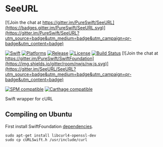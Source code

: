 # SeeURL

[![Join the chat at https://gitter.im/PureSwift/SeeURL](https://badges.gitter.im/PureSwift/SeeURL.svg)](https://gitter.im/PureSwift/SeeURL?utm_source=badge&utm_medium=badge&utm_campaign=pr-badge&utm_content=badge)

[![Swift](https://img.shields.io/badge/swift-2.2-orange.svg?style=flat)](https://developer.apple.com/swift/)
[![Platforms](https://img.shields.io/badge/platform-osx%20%7C%20ios%20%7C%20tvos%20%7C%20linux-lightgrey.svg)](https://developer.apple.com/swift/)
[![Release](https://img.shields.io/github/release/pureswift/swiftfoundation.svg)](https://github.com/PureSwift/SeeURL/releases)
[![License](https://img.shields.io/badge/license-MIT-71787A.svg)](https://tldrlegal.com/license/mit-license)
[![Build Status](https://travis-ci.org/PureSwift/SwiftFoundation.svg?branch=develop)](https://travis-ci.org/PureSwift/SeeURL)
[![Join the chat at https://gitter.im/PureSwift/SwiftFoundation](https://img.shields.io/gitter/room/nwjs/nw.js.svg)](https://gitter.im/SeeURL/SeeURL?utm_source=badge&utm_medium=badge&utm_campaign=pr-badge&utm_content=badge)

[![SPM compatible](https://img.shields.io/badge/SPM-compatible-4BC51D.svg?style=flat)](https://github.com/apple/swift-package-manager)
[![Carthage compatible](https://img.shields.io/badge/Carthage-compatible-4BC51D.svg?style=flat)](https://github.com/Carthage/Carthage)

Swift wrapper for cURL

## Compiling on Ubuntu

First install SwiftFoundation [dependencies](https://github.com/PureSwift/SwiftFoundation#compiling-on-ubuntu).

```
sudo apt-get install libcurl4-openssl-dev
sudo cp cURLSwift.h /usr/include/curl
```